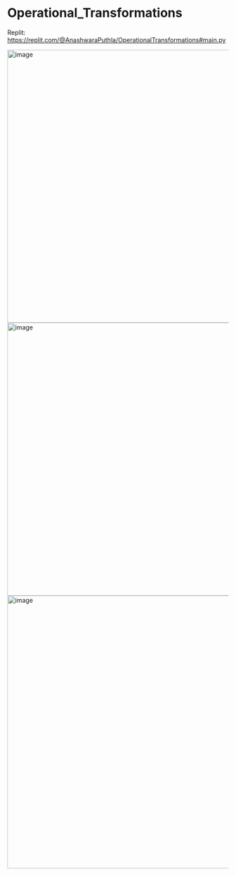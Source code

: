 # Operational_Transformations

Replit: https://replit.com/@AnashwaraPuthla/OperationalTransformations#main.py

<img width="620" alt="image" src="https://github.com/Anashwara16/Operational_Transformations/assets/73360159/996585c0-9908-40ad-ad76-849879cc4040">


<img width="620" alt="image" src="https://github.com/Anashwara16/Operational_Transformations/assets/73360159/c0bc3d92-07a2-47bc-880e-120fde0bbe17">


<img width="620" alt="image" src="https://github.com/Anashwara16/Operational_Transformations/assets/73360159/6b1a971e-03ae-4ef0-a821-52e50f0044f7">

